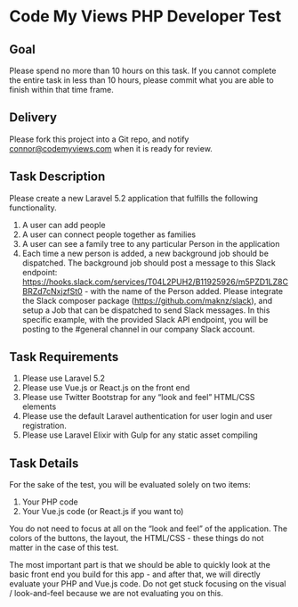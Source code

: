 # Code My Views PHP Developer Test

## Goal

Please spend no more than 10 hours on this task.  If you cannot complete the entire task in less than 10 hours, please commit what you are able to finish within that time frame.

## Delivery

Please fork this project into a Git repo, and notify connor@codemyviews.com when it is ready for review.

## Task Description

Please create a new Laravel 5.2 application that fulfills the following functionality.

1. A user can add people
2. A user can connect people together as families
3. A user can see a family tree to any particular Person in the application 
4. Each time a new person is added, a new background job should be dispatched.  The background job should post a message to this Slack endpoint: https://hooks.slack.com/services/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 - with the name of the Person added.  Please integrate the Slack composer package (https://github.com/maknz/slack), and setup a Job that can be dispatched to send Slack messages.  In this specific example, with the provided Slack API endpoint, you will be posting to the #general channel in our company Slack account.

## Task Requirements

1. Please use Laravel 5.2
2. Please use Vue.js or React.js on the front end
3. Please use Twitter Bootstrap for any “look and feel” HTML/CSS elements
4. Please use the default Laravel authentication for user login and user registration.
5. Please use Laravel Elixir with Gulp for any static asset compiling

## Task Details

For the sake of the test, you will be evaluated solely on two items:

1. Your PHP code
2. Your Vue.js code (or React.js if you want to)

You do not need to focus at all on the “look and feel” of the application.  The colors of the buttons, the layout, the HTML/CSS - these things do not matter in the case of this test.

The most important part is that we should be able to quickly look at the basic front end you build for this app - and after that, we will directly evaluate your PHP and Vue.js code.  Do not get stuck focusing on the visual / look-and-feel because we are not evaluating you on this.
